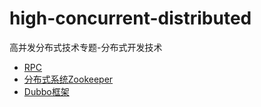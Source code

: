 # high-concurrent-distributed

高并发分布式技术专题-分布式开发技术



* [RPC](/rpc.md) 
* [分布式系统Zookeeper](/fen-bu-shi-xi-tong-zookeeper.md) 
* [Dubbo框架](/dubbokuang-jia.md)


